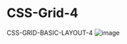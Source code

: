 # CSS-Grid-4
CSS-GRID-BASIC-LAYOUT-4
![image](https://user-images.githubusercontent.com/43956936/121263599-211bb880-c8b6-11eb-8827-3239438f38d4.png)
